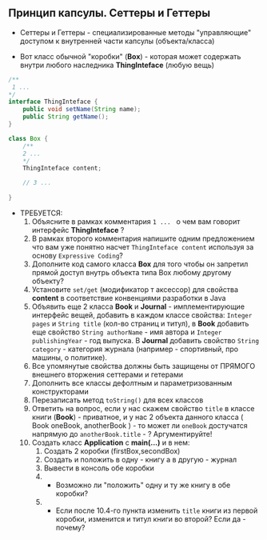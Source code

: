 ## Принцип капсулы. Сеттеры и Геттеры

* Сеттеры и Геттеры - специализированные методы "управляющие" доступом к внутренней части капсулы (объекта/класса)


* Вот класс обычной "коробки" (**Box**) - которая может содержать внутри любого наследника **ThingInteface** (любую вещь)

```java
/**
 1 ...
*/
interface ThingInteface {
    public void setName(String name);
    public String getName();
}

class Box {
    /**
    2 ...
    */
    ThingInteface content;

    // 3 ...    
   
}
```
* ТРЕБУЕТСЯ:
  1. Объясните в рамках комментария ```1 ... ``` о чем вам говорит интерфейс **ThingInteface** ?
  2. В рамках второго комментария напишите одним предложением что вам уже понятно насчет  ``` ThingInteface content ``` используя за основу ``` Expressive Coding ```?
  3. Дополните код самого класса **Box** для того чтобы он запретил прямой доступ внутрь объекта типа Box любому другому объекту?
  4. Установите ``` set/get ``` (модификатор т аксессор) для свойства **content** в соответствие конвенциями разработки в Java
  5. Объявить еще 2 класса **Book** и **Journal** - имплементирующие интерфейс вещей, добавить в каждом классе свойства: ```Integer pages``` и ```String title``` (кол-во страниц и титул), в  **Book** добавить еще свойство ```String authorName``` - имя автора и ```Integer publishingYear``` - год выпуска. В **Journal** добавить свойство ```String category``` - категория журнала (например  - спортивный, про машины, о политике). 
  6. Все упомянутые свойства должны быть защищены от ПРЯМОГО внешнего вторжения сеттерами и гетерами 
  7. Дополнить все классы дефолтным и параметризованным конструкторами
  8. Перезаписать метод ```toString()``` для всех классов
  9. Ответить на вопрос, если у нас скажем свойство ```title``` в классе книги (**Book**) - приватное, и у нас 2 объекта данного класса  ( Book oneBook, anotherBook ) - то может ли ```oneBook``` достучатся напрямую до ```anotherBook.title``` - ? Аргументируйте!
  10. Создать класс **Application** с **main(...)** и в нем:
      1.  Создать 2 коробки (firstBox,secondBox)
      2.  Создать и положить в одну - книгу а в другую - журнал
      3.  Вывести в консоль обе коробки
      4.  * Возможно ли "положить" одну и ту же книгу в обе коробки?
      5.  * Если после 10.4-го пункта изменить ```title``` книги из первой коробки, изменится и титул книги во второй? Если да - почему?
